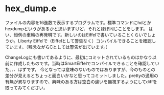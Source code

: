 # hex_dump.e

ファイルの内容を16進数で表示するプログラムです。標準コマンドにhdとかhexdumpというがあるかと思いますけど、それとほぼ同じことをします。
はい、恒例の車輪の再発明です。新しいのはEiffelで書いていることくらいでしょうか。Liberty Eiffelで（Eiffelとして警告なく）コンパイルできることを確認しています。（残念ながらCとしては警告が出ています。）

ChangeLogにも書いてあるように、最初にコミットされているものはかなり以前に作成したものです。当時はSmartEiffelでコンパイルできることを確認していた、、、はずです。
今となっては意味のないものではありますが、今のものとの差分が見えるとちょっと面白いかなと思ってコミットしました。prettyの適用の有無が異なりますので、興味のある方は空白の違いを無視するようにしてdiffを取ってみてください。
